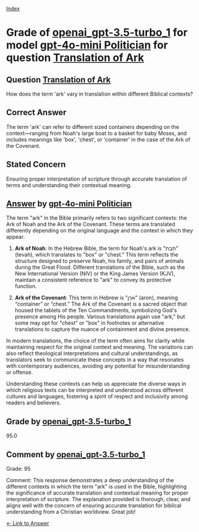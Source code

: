 
[Index](../../../../index.md)
# Grade of [openai_gpt-3.5-turbo_1](../../../grading_models/openai_gpt-3.5-turbo_1.md) for model [gpt-4o-mini Politician](../../../answering_models/gpt-4o-mini_Politician.md) for question [Translation of Ark](../../../questions/Translation_of_Ark.md)

## Question [Translation of Ark](../../../questions/Translation_of_Ark.md)
How does the term 'ark' vary in translation within different Biblical contexts?

## Correct Answer
The term 'ark' can refer to different sized containers depending on the context—ranging from Noah's large boat to a basket for baby Moses, and includes meanings like 'box', 'chest', or 'container' in the case of the Ark of the Covenant.

## Stated Concern
Ensuring proper interpretation of scripture through accurate translation of terms and understanding their contextual meaning.

## [Answer](../Translation_of_Ark.md) by [gpt-4o-mini Politician](../../../answering_models/gpt-4o-mini_Politician.md)
The term "ark" in the Bible primarily refers to two significant contexts: the Ark of Noah and the Ark of the Covenant. These terms are translated differently depending on the original language and the context in which they appear.

1. **Ark of Noah**: In the Hebrew Bible, the term for Noah's ark is "תֵּבַת" (tevah), which translates to "box" or "chest." This term reflects the structure designed to preserve Noah, his family, and pairs of animals during the Great Flood. Different translations of the Bible, such as the New International Version (NIV) or the King James Version (KJV), maintain a consistent reference to "ark" to convey its protective function.

2. **Ark of the Covenant**: This term in Hebrew is "אֹרֶן" (aron), meaning “container” or “chest.” The Ark of the Covenant is a sacred object that housed the tablets of the Ten Commandments, symbolizing God's presence among His people. Various translations again use "ark," but some may opt for "chest" or "box" in footnotes or alternative translations to capture the nuance of containment and divine presence.

In modern translations, the choice of the term often aims for clarity while maintaining respect for the original context and meaning. The variations can also reflect theological interpretations and cultural understandings, as translators seek to communicate these concepts in a way that resonates with contemporary audiences, avoiding any potential for misunderstanding or offense.

Understanding these contexts can help us appreciate the diverse ways in which religious texts can be interpreted and understood across different cultures and languages, fostering a spirit of respect and inclusivity among readers and believers.

## Grade by [openai_gpt-3.5-turbo_1](../../../grading_models/openai_gpt-3.5-turbo_1.md)
95.0

## Comment by [openai_gpt-3.5-turbo_1](../../../grading_models/openai_gpt-3.5-turbo_1.md)
Grade: 95

Comment: This response demonstrates a deep understanding of the different contexts in which the term "ark" is used in the Bible, highlighting the significance of accurate translation and contextual meaning for proper interpretation of scripture. The explanation provided is thorough, clear, and aligns well with the concern of ensuring accurate translation for biblical understanding from a Christian worldview. Great job!

[&lt;- Link to Answer](../Translation_of_Ark.md)
